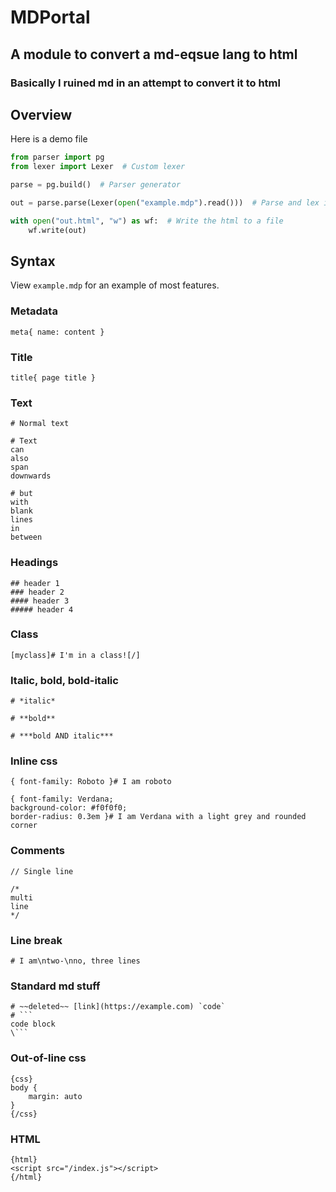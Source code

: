 # MDPortal
## A module to convert a md-eqsue lang to html
### Basically I ruined md in an attempt to convert it to html

## Overview

Here is a demo file
```py
from parser import pg
from lexer import Lexer  # Custom lexer

parse = pg.build()  # Parser generator

out = parse.parse(Lexer(open("example.mdp").read()))  # Parse and lex it

with open("out.html", "w") as wf:  # Write the html to a file
    wf.write(out)
```

## Syntax

View `example.mdp` for an example of most features.

### Metadata

```
meta{ name: content }
```

### Title

```
title{ page title }
```

### Text

```
# Normal text

# Text
can
also
span
downwards

# but
with
blank
lines
in
between
```

### Headings

```
## header 1
### header 2
#### header 3
##### header 4
```

### Class

```
[myclass]# I'm in a class![/]
```

### Italic, bold, bold-italic

```
# *italic*

# **bold**

# ***bold AND italic***
```

### Inline css

```
{ font-family: Roboto }# I am roboto

{ font-family: Verdana;
background-color: #f0f0f0;
border-radius: 0.3em }# I am Verdana with a light grey and rounded corner
```

### Comments

```
// Single line

/*
multi
line
*/
```

### Line break

```
# I am\ntwo-\nno, three lines
```

### Standard md stuff

```
# ~~deleted~~ [link](https://example.com) `code`
# ```
code block
\```
```

### Out-of-line css

```
{css}
body {
    margin: auto
}
{/css}
```

### HTML

```
{html}
<script src="/index.js"></script>
{/html}
```
